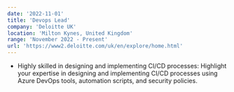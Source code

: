 ```yaml
---
date: '2022-11-01'
title: 'Devops Lead'
company: 'Deloitte UK'
location: 'Milton Kynes, United Kingdom'
range: 'November 2022 - Present'
url: 'https://www2.deloitte.com/uk/en/explore/home.html'
---
```


- Highly skilled in designing and implementing CI/CD processes: Highlight your expertise in designing and implementing CI/CD processes using Azure DevOps tools, automation scripts, and security policies.